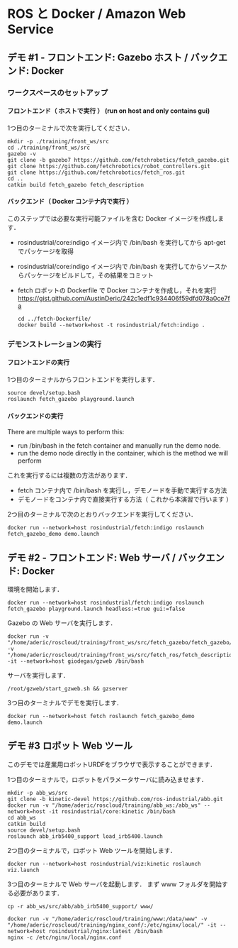 # ROS と Docker / Amazon Web Service

## デモ #1 - フロントエンド: Gazebo ホスト / バックエンド: Docker

### ワークスペースのセットアップ

#### フロントエンド（ ホストで実行 ） (run on host and only contains gui)

1つ目のターミナルで次を実行してください．

```
mkdir -p ./training/front_ws/src
cd ./training/front_ws/src
gazebo -v
git clone -b gazebo7 https://github.com/fetchrobotics/fetch_gazebo.git
git clone https://github.com/fetchrobotics/robot_controllers.git
git clone https://github.com/fetchrobotics/fetch_ros.git
cd ..
catkin build fetch_gazebo fetch_description
```

#### バックエンド（ Docker コンテナ内で実行 ）

このステップでは必要な実行可能ファイルを含む Docker イメージを作成します．

 - rosindustrial/core:indigo イメージ内で /bin/bash を実行してから apt-get でパッケージを取得
 - rosindustrial/core:indigo イメージ内で /bin/bash を実行してからソースからパッケージをビルドして，その結果をコミット
 - fetch ロボットの Dockerfile で Docker コンテナを作成し，それを実行
   https://gist.github.com/AustinDeric/242c1edf1c934406f59dfd078a0ce7fa

   ```
   cd ../fetch-Dockerfile/
   docker build --network=host -t rosindustrial/fetch:indigo .
   ```


### デモンストレーションの実行

#### フロントエンドの実行

1つ目のターミナルからフロントエンドを実行します．

```
source devel/setup.bash
roslaunch fetch_gazebo playground.launch
```

#### バックエンドの実行

There are multiple ways to perform this:
 - run /bin/bash in the fetch container and manually run the demo node.
 - run the demo node directly in the container, which is the method we will perform

これを実行するには複数の方法があります．

   - fetch コンテナ内で /bin/bash を実行し，デモノードを手動で実行する方法
   - デモノードをコンテナ内で直接実行する方法（ これから本演習で行います ）

2つ目のターミナルで次のとおりバックエンドを実行してください．

```
docker run --network=host rosindustrial/fetch:indigo roslaunch fetch_gazebo_demo demo.launch
```


## デモ #2 - フロントエンド: Web サーバ / バックエンド: Docker

環境を開始します．

```
docker run --network=host rosindustrial/fetch:indigo roslaunch fetch_gazebo playground.launch headless:=true gui:=false
```

Gazebo の Web サーバを実行します．

```
docker run -v "/home/aderic/roscloud/training/front_ws/src/fetch_gazebo/fetch_gazebo/models/test_zone/meshes/:/root/gzweb/http/client/assets/test_zone/meshes/" -v "/home/aderic/roscloud/training/front_ws/src/fetch_ros/fetch_description/meshes:/root/gzweb/http/client/assets/fetch_description/meshes" -it --network=host giodegas/gzweb /bin/bash
```

サーバを実行します．

```
/root/gzweb/start_gzweb.sh && gzserver
```

3つ目のターミナルでデモを実行します．

```
docker run --network=host fetch roslaunch fetch_gazebo_demo demo.launch
```


## デモ #3 ロボット Web ツール

このデモでは産業用ロボットURDFをブラウザで表示することができます．

1つ目のターミナルで，ロボットをパラメータサーバに読み込ませます．

```
mkdir -p abb_ws/src
git clone -b kinetic-devel https://github.com/ros-industrial/abb.git
docker run -v "/home/aderic/roscloud/training/abb_ws:/abb_ws" --network=host -it rosindustrial/core:kinetic /bin/bash
cd abb_ws
catkin build
source devel/setup.bash
roslaunch abb_irb5400_support load_irb5400.launch
```

2つ目のターミナルで，ロボット Web ツールを開始します．

```
docker run --network=host rosindustrial/viz:kinetic roslaunch viz.launch
```

3つ目のターミナルで Web サーバを起動します．
まず www フォルダを開始する必要があります．

```
cp -r abb_ws/src/abb/abb_irb5400_support/ www/
```

<script src="https://gist.github.com/AustinDeric/e806e6676e6c80590b8562633c7220a4.js"></script>

<script src="https://gist.github.com/AustinDeric/ed046693bed9e55dfbe546fe8d479284.js"></script>

```
docker run -v "/home/aderic/roscloud/training/www:/data/www" -v "/home/aderic/roscloud/training/nginx_conf/:/etc/nginx/local/" -it --network=host rosindustrial/nginx:latest /bin/bash
nginx -c /etc/nginx/local/nginx.conf
```
